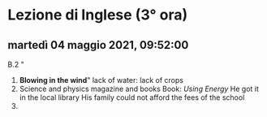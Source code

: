 


# Lezione di Inglese (3° ora)

## martedì 04 maggio 2021, 09:52:00
B.2 "
1. **Blowing in the wind**" lack of water: lack of crops
2. Science and physics magazine and books Book: *Using Energy*
He got it in the local library
His family could not afford the fees of the school
3. 

<!--stackedit_data:
eyJoaXN0b3J5IjpbMTU2NzgyNDE2OSwyMTQwOTk1NDY5XX0=
-->